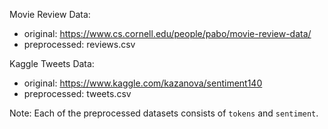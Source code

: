 Movie Review Data: 
- original: https://www.cs.cornell.edu/people/pabo/movie-review-data/
- preprocessed: reviews.csv

Kaggle Tweets Data: 
- original: https://www.kaggle.com/kazanova/sentiment140
- preprocessed: tweets.csv

Note: Each of the preprocessed datasets consists of `tokens` and `sentiment`.
